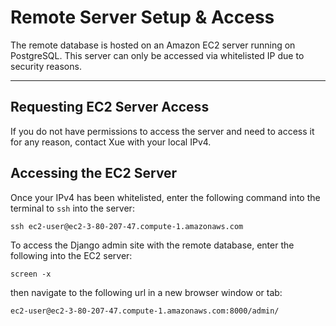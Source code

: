 # Remote Server Setup & Access

The remote database is hosted on an Amazon EC2 server running on PostgreSQL. This server can only be accessed via whitelisted IP due to security reasons.  

<hr>

## Requesting EC2 Server Access

If you do not have permissions to access the server and need to access it for any reason, contact Xue with your local IPv4.

## Accessing the EC2 Server

Once your IPv4 has been whitelisted, enter the following command into the terminal to `ssh` into the server:  
```
ssh ec2-user@ec2-3-80-207-47.compute-1.amazonaws.com
```
    
To access the Django admin site with the remote database, enter the following into the EC2 server:  
```
screen -x
```

then navigate to the following url in a new browser window or tab:  
```
ec2-user@ec2-3-80-207-47.compute-1.amazonaws.com:8000/admin/
```